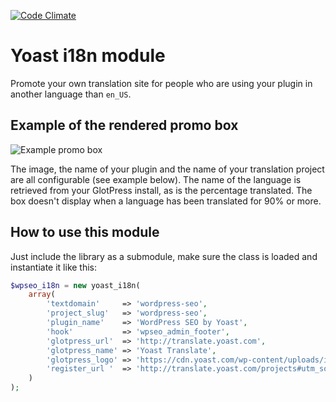 [![Code Climate](https://codeclimate.com/github/Yoast/i18n-module/badges/gpa.svg)](https://codeclimate.com/github/Yoast/i18n-module)

# Yoast i18n module
Promote your own translation site for people who are using your plugin in another language than `en_US`. 

## Example of the rendered promo box

![Example promo box](http://uploads.yoast.nl/i18n-promo-box_1A1B3FFF.png)

The image, the name of your plugin and the name of your translation project are all configurable (see example below). The name of the language is retrieved from your GlotPress install, as is the percentage translated. The box doesn't display when a language has been translated for 90% or more.

## How to use this module
Just include the library as a submodule, make sure the class is loaded and instantiate it like this:

```php
$wpseo_i18n = new yoast_i18n(
	array(
		'textdomain'     => 'wordpress-seo',
		'project_slug'   => 'wordpress-seo',
		'plugin_name'    => 'WordPress SEO by Yoast',
		'hook'           => 'wpseo_admin_footer',
		'glotpress_url'  => 'http://translate.yoast.com',
		'glotpress_name' => 'Yoast Translate',
		'glotpress_logo' => 'https://cdn.yoast.com/wp-content/uploads/i18n-images/Yoast_Translate.svg',
		'register_url '  => 'http://translate.yoast.com/projects#utm_source=plugin&utm_medium=promo-box&utm_campaign=i18n-promo',
	)
);
```
